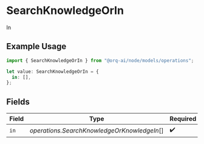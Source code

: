 # SearchKnowledgeOrIn

In

## Example Usage

```typescript
import { SearchKnowledgeOrIn } from "@orq-ai/node/models/operations";

let value: SearchKnowledgeOrIn = {
  in: [],
};
```

## Fields

| Field                                       | Type                                        | Required                                    | Description                                 |
| ------------------------------------------- | ------------------------------------------- | ------------------------------------------- | ------------------------------------------- |
| `in`                                        | *operations.SearchKnowledgeOrKnowledgeIn*[] | :heavy_check_mark:                          | N/A                                         |